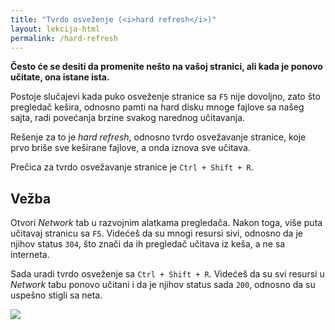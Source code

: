```yaml
---
title: "Tvrdo osveženje (<i>hard refresh</i>)"
layout: lekcija-html
permalink: /hard-refresh
---
```


**Često će se desiti da promenite nešto na vašoj stranici, ali kada je ponovo učitate, ona istane ista.**

Postoje slučajevi kada puko osveženje stranice sa `F5` nije dovoljno, zato što pregledač kešira, odnosno pamti na hard disku mnoge fajlove sa našeg sajta, radi povećanja brzine svakog narednog učitavanja.

Rešenje za to je *hard refresh*, odnosno tvrdo osvežavanje stranice, koje prvo briše sve keširane fajlove, a onda iznova sve učitava.

Prečica za tvrdo osvežavanje stranice je `Ctrl + Shift + R`.

## Vežba

Otvori *Network* tab u razvojnim alatkama pregledača. Nakon toga, više puta učitavaj stranicu sa `F5`. Videćeš da su mnogi resursi sivi, odnosno da je njihov status `304`, što znači da ih pregledač učitava iz keša, a ne sa interneta.

Sada uradi tvrdo osveženje sa `Ctrl + Shift + R`. Videćeš da su svi resursi u *Network* tabu ponovo učitani i da je njihov status sada `200`, odnosno da su uspešno stigli sa neta.

![](https://i.stack.imgur.com/gCu9x.png)
